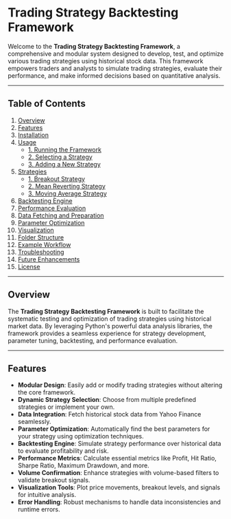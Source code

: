 # Trading Strategy Backtesting Framework

Welcome to the **Trading Strategy Backtesting Framework**, a comprehensive and modular system designed to develop, test, and optimize various trading strategies using historical stock data. This framework empowers traders and analysts to simulate trading strategies, evaluate their performance, and make informed decisions based on quantitative analysis.

---

## Table of Contents

1. [Overview](#overview)
2. [Features](#features)
3. [Installation](#installation)
4. [Usage](#usage)
    - [1. Running the Framework](#1-running-the-framework)
    - [2. Selecting a Strategy](#2-selecting-a-strategy)
    - [3. Adding a New Strategy](#3-adding-a-new-strategy)
5. [Strategies](#strategies)
    - [1. Breakout Strategy](#1-breakout-strategy)
    - [2. Mean Reverting Strategy](#2-mean-reverting-strategy)
    - [3. Moving Average Strategy](#3-moving-average-strategy)
6. [Backtesting Engine](#backtesting-engine)
7. [Performance Evaluation](#performance-evaluation)
8. [Data Fetching and Preparation](#data-fetching-and-preparation)
9. [Parameter Optimization](#parameter-optimization)
10. [Visualization](#visualization)
11. [Folder Structure](#folder-structure)
12. [Example Workflow](#example-workflow)
13. [Troubleshooting](#troubleshooting)
14. [Future Enhancements](#future-enhancements)
15. [License](#license)

---

## Overview

The **Trading Strategy Backtesting Framework** is built to facilitate the systematic testing and optimization of trading strategies using historical market data. By leveraging Python's powerful data analysis libraries, the framework provides a seamless experience for strategy development, parameter tuning, backtesting, and performance evaluation.

---

## Features

- **Modular Design**: Easily add or modify trading strategies without altering the core framework.
- **Dynamic Strategy Selection**: Choose from multiple predefined strategies or implement your own.
- **Data Integration**: Fetch historical stock data from Yahoo Finance seamlessly.
- **Parameter Optimization**: Automatically find the best parameters for your strategy using optimization techniques.
- **Backtesting Engine**: Simulate strategy performance over historical data to evaluate profitability and risk.
- **Performance Metrics**: Calculate essential metrics like Profit, Hit Ratio, Sharpe Ratio, Maximum Drawdown, and more.
- **Volume Confirmation**: Enhance strategies with volume-based filters to validate breakout signals.
- **Visualization Tools**: Plot price movements, breakout levels, and signals for intuitive analysis.
- **Error Handling**: Robust mechanisms to handle data inconsistencies and runtime errors.

